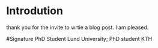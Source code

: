 # Introdution
thank you for the invite to wrtie a blog post. I am pleased.

#Signature 
PhD Student Lund University; PhD student KTH

